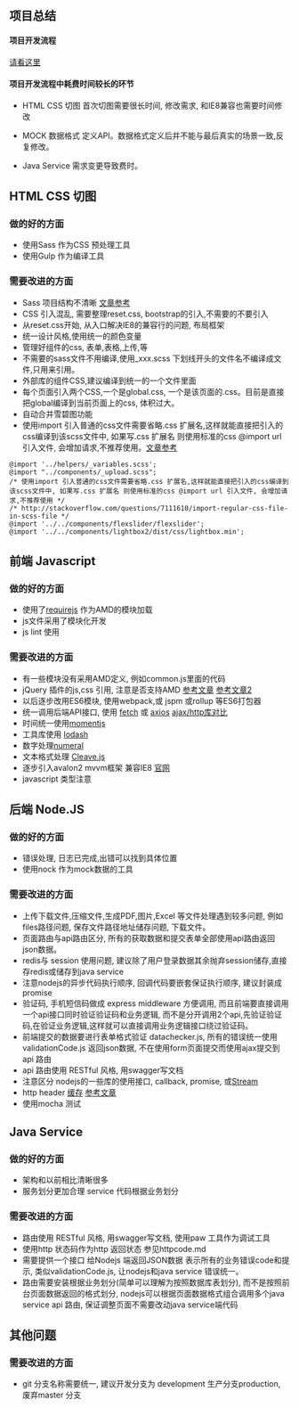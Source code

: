 ## 项目总结


#### 项目开发流程 

[请看这里](index.html)

#### 项目开发流程中耗费时间较长的环节

- HTML CSS 切图 首次切图需要很长时间, 修改需求, 和IE8兼容也需要时间修改

- MOCK 数据格式 定义API。数据格式定义后并不能与最后真实的场景一致,反复修改。

- Java Service 需求变更导致费时。



## HTML CSS 切图 

### 做的好的方面

- 使用Sass 作为CSS 预处理工具
- 使用Gulp 作为编译工具


### 需要改进的方面

- Sass 项目结构不清晰 [文章参考](http://www.w3cplus.com/preprocessor/architecture-sass-project.html)
- CSS 引入混乱, 需要整理reset.css, bootstrap的引入,不需要的不要引入
- 从reset.css开始, 从入口解决IE8的兼容行的问题, 布局框架
- 统一设计风格,使用统一的颜色变量
- 管理好组件的css, 表单,表格,上传,等
- 不需要的sass文件不用编译,使用_xxx.scss 下划线开头的文件名不编译成文件,只用来引用。
- 外部库的组件CSS,建议编译到统一的一个文件里面
- 每个页面引入两个CSS,一个是global.css, 一个是该页面的.css。目前是直接把global编译到当前页面上的css, 体积过大。
- 自动合并雪碧图功能
- 使用import 引入普通的css文件需要省略.css 扩展名,这样就能直接把引入的css编译到该scss文件中, 如果写.css 扩展名 则使用标准的css @import url 引入文件, 会增加请求,不推荐使用。[文章参考](http://stackoverflow.com/questions/7111610/import-regular-css-file-in-scss-file)

```
@import '../helpers/_variables.scss';
@import "../components/_upload.scss";
/* 使用import 引入普通的css文件需要省略.css 扩展名,这样就能直接把引入的css编译到该scss文件中, 如果写.css 扩展名 则使用标准的css @import url 引入文件, 会增加请求,不推荐使用 */
/* http://stackoverflow.com/questions/7111610/import-regular-css-file-in-scss-file */
@import '../../components/flexslider/flexslider';
@import '../../components/lightbox2/dist/css/lightbox.min';

```



## 前端 Javascript  

### 做的好的方面

- 使用了[requirejs](http://requirejs.org/) 作为AMD的模块加载
- js文件采用了模块化开发
- js lint 使用

### 需要改进的方面

- 有一些模块没有采用AMD定义, 例如common.js里面的代码
- jQuery 插件的js,css 引用, 注意是否支持AMD [参考文章](http://www.css88.com/archives/4826) [参考文章2](https://www.zhihu.com/question/33448231)
- 以后逐步改用ES6模块, 使用webpack,或 jspm 或rollup 等ES6打包器
- 统一调用后端API接口, 使用 [fetch](https://github.com/github/fetch) 或 [axios](https://github.com/mzabriskie/axios) [ajax/http库对比](https://www.sitepoint.com/comparison-javascript-http-libraries/)
- 时间统一使用[momentjs](http://momentjs.com/) 
- 工具库使用 [lodash](https://lodash.com/) 
- 数字处理[numeral](https://github.com/adamwdraper/Numeral-js)
- 文本格式处理 [Cleave.js](http://nosir.github.io/cleave.js/)
- 逐步引入avalon2 mvvm框架 兼容IE8 [官网](https://www.npmjs.com/package/avalon2)
- javascript 类型注意

## 后端 Node.JS 

### 做的好的方面

- 错误处理, 日志已完成,出错可以找到具体位置
- 使用nock 作为mock数据的工具

### 需要改进的方面

- 上传下载文件,压缩文件,生成PDF,图片,Excel 等文件处理遇到较多问题, 例如files路径问题, 保存文件路径地址储存问题, 下载文件。
- 页面路由与api路由区分, 所有的获取数据和提交表单全部使用api路由返回json数据。
- redis与 session 使用问题, 建议除了用户登录数据其余抛弃session储存,直接存redis或储存到java service
- 注意nodejs的异步代码执行顺序, 回调代码要嵌套保证执行顺序, 建议封装成promise
- 验证码, 手机短信码做成 express middleware 方便调用, 而且前端要直接调用一个api接口同时验证验证码和业务逻辑, 而不是分开调用2个api,先验证验证码,在验证业务逻辑,这样就可以直接调用业务逻辑接口绕过验证码。
- 前端提交的数据要进行表单格式验证 datachecker.js, 所有的错误统一使用validationCode.js 返回json数据, 不在使用form页面提交而使用ajax提交到api 路由
- api 路由使用 RESTful 风格, 用swagger写文档
- 注意区分 nodejs的一些库的使用接口, callback, promise, 或[Stream](https://zhuanlan.zhihu.com/p/21681090?utm_campaign=official_account&utm_source=weibo&utm_medium=zhihu&utm_content=zhuanlan)
- http header [缓存](http://web.jobbole.com/86970/) [参考文章](https://segmentfault.com/a/1190000004486640)
- 使用mocha 测试




## Java Service

### 做的好的方面

- 架构和以前相比清晰很多 
- 服务划分更加合理 service 代码根据业务划分


### 需要改进的方面

- 路由使用 RESTful 风格, 用swagger写文档, 使用paw 工具作为调试工具
- 使用http 状态码作为http 返回状态 参见httpcode.md
- 需要提供一个接口 给Nodejs 端返回JSON数据  表示所有的业务错误code和提示, 类似validationCode.js, 让nodejs和java service 错误统一。
- 路由需要安装根据业务划分(简单可以理解为按照数据库表划分), 而不是按照前台页面数据返回的格式划分, nodejs可以根据页面数据格式组合调用多个java service api 路由, 保证调整页面不需要改动java service端代码


## 其他问题

### 需要改进的方面
- git 分支名称需要统一, 建议开发分支为 development 生产分支production, 废弃master 分支
